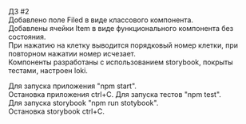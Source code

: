 ДЗ #2  
Добавлено поле Filed в виде классового компонента.  
Добавлены ячейки Item в виде функционального компонента без состояния.  
При нажатию на клетку выводится порядковый номер клетки, при повторном нажатии номер исчезает.  
Компоненты разработаны с использованием storybook, покрыты тестами, настроен loki.  


Для запуска приложения "npm start".  
Остановка приложения ctrl+C. 
Для запуска тестов "npm test".  
Для запуска storybook "npm run stotybook".  
Остановка storybook ctrl+C.    
